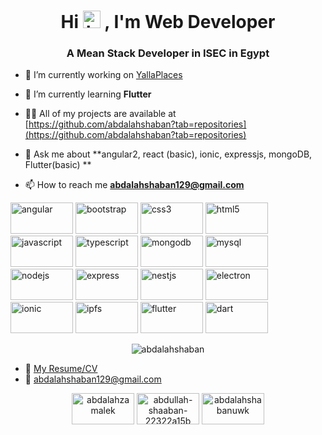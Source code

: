 <h1 align="center">Hi <img src="https://user-images.githubusercontent.com/1303154/88677602-1635ba80-d120-11ea-84d8-d263ba5fc3c0.gif" width="28px" alt="hi">
, I'm Web Developer</h1>
<h3 align="center">A Mean Stack Developer in ISEC in Egypt</h3>

* 🔭 I’m currently working on [YallaPlaces](https://drive.google.com/file/d/1OeB9A9LKI_UIo5Kf1VRqddShlZcUlD9h/view?usp=sharing)

* 🌱 I’m currently learning **Flutter**

* 👨‍💻 All of my projects are available at [https://github.com/abdalahshaban?tab=repositories](https://github.com/abdalahshaban?tab=repositories)

* 💬 Ask me about **angular2, react (basic), ionic, expressjs, mongoDB, Flutter(basic) **

* 📫 How to reach me **abdalahshaban129@gmail.com**

<p align="left">

<img src="https://cdn.jsdelivr.net/npm/simple-icons@3.1.0/icons/angular.svg" title="angular" alt="angular" width="100" height="50"/>
<img src="https://cdn.jsdelivr.net/npm/simple-icons@3.1.0/icons/bootstrap.svg" title="bootstrap" alt="bootstrap" width="100" height="50"/>
<img src="https://cdn.jsdelivr.net/npm/simple-icons@3.1.0/icons/css3.svg" title="css3" alt="css3" width="100" height="50"/> 
<img src="https://cdn.jsdelivr.net/npm/simple-icons@3.1.0/icons/html5.svg" title="html5" alt="html5" width="100" height="50"/>
<img src="https://cdn.jsdelivr.net/npm/simple-icons@3.1.0/icons/javascript.svg" title="javascript" alt="javascript" width="100" height="50"/> 
<img src="https://cdn.jsdelivr.net/npm/simple-icons@3.1.0/icons/typescript.svg" title="typescript" alt="typescript" width="100" height="50"/> 
<img src="https://cdn.jsdelivr.net/npm/simple-icons@3.1.0/icons/mongodb.svg" title="mongodb" alt="mongodb" width="100" height="50"/>
<img src="https://cdn.jsdelivr.net/npm/simple-icons@3.1.0/icons/mysql.svg" title="mysql" alt="mysql" width="100" height="50"/> 
<img src="https://cdn.jsdelivr.net/npm/simple-icons@4.5.0/icons/node-dot-js.svg" title="nodejs" alt="nodejs" width="100" height="50"/> 
<img src="https://cdn.jsdelivr.net/npm/simple-icons@4.5.0/icons/express.svg" title="express" alt="express" width="100" height="50"/>
<img src="https://cdn.jsdelivr.net/npm/simple-icons@3.1.0/icons/nestjs.svg" title="nestjs" alt="nestjs" width="100" height="50"/>
<img src="https://cdn.jsdelivr.net/npm/simple-icons@3.1.0/icons/electron.svg" title="electron" alt="electron" width="100" height="50"/>
<img src="https://cdn.jsdelivr.net/npm/simple-icons@3.1.0/icons/ionic.svg" title="ionic" alt="ionic" width="100" height="50"/>
<img src="https://cdn.jsdelivr.net/npm/simple-icons@3.1.0/icons/ipfs.svg" title="ipfs" alt="ipfs" width="100" height="50"/>
<img src="https://cdn.jsdelivr.net/npm/simple-icons@3.1.0/icons/flutter.svg" title="flutter" alt="flutter" width="100" height="50"/> 
<img src="https://cdn.jsdelivr.net/npm/simple-icons@3.1.0/icons/dart.svg" title="dart" alt="dart" width="100" height="50"/></p>
  <p align="center">
 <img src="https://github-readme-stats.vercel.app/api?username=abdalahshaban&show_icons=true" alt="abdalahshaban" /> </p>

* :paperclip: [My Resume/CV](https://drive.google.com/file/d/1YeqDIGNjghlYBKY2vddHgTGN8n4M0qdQ/view?usp=sharing)
* :email: abdalahshaban129@gmail.com

<p align="center">
<a href="https://twitter.com/abdalahzamalek" target="blank"><img align="center" src="https://cdn.jsdelivr.net/npm/simple-icons@3.0.1/icons/twitter.svg" alt="abdalahzamalek" width="100" height="50"/></a>
<a href="https://linkedin.com/in/abdullah-shaaban-22322a15b" target="blank"><img align="center" src="https://cdn.jsdelivr.net/npm/simple-icons@3.0.1/icons/linkedin.svg" alt="abdullah-shaaban-22322a15b" width="100" height="50"/></a>
<a href="https://fb.com/abdalahshabanuwk" target="blank"><img align="center" src="https://cdn.jsdelivr.net/npm/simple-icons@3.0.1/icons/facebook.svg" alt="abdalahshabanuwk" width="100" height="50"/></a>
</p>

